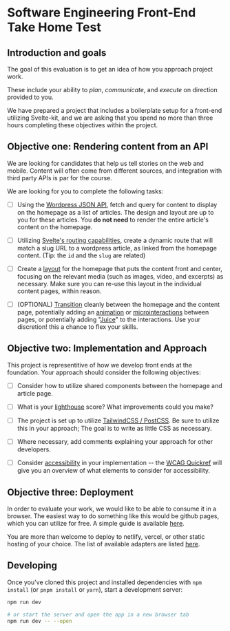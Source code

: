 
# Software Engineering Front-End Take Home Test

## Introduction and goals
The goal of this evaluation is to get an idea of how you approach project work. 

These include your ability to *plan*, *communicate*, and *execute* on direction provided to you. 

We have prepared a project that includes a boilerplate setup for a front-end utilizing Svelte-kit, and we are asking that you spend no more than three hours completing these objectives within the project. 

## Objective one: Rendering content from an API
We are looking for candidates that help us tell stories on the web and mobile. Content will often come from different sources, and integration with third party APIs is par for the course. 

We are looking for you to complete the following tasks: 

- [ ] Using the [Wordpress JSON API](https://www.obama.org/wp-json/wp/v2/updates), fetch and query for content to display on the homepage as a list of articles. The design and layout are up to you for these articles.  You **do not need** to render the entire article's content on the homepage.

- [ ] Utilizing [Svelte's routing capabilities](https://kit.svelte.dev/docs#routing), create a dynamic route that will match a slug URL to a wordpress article, as linked from the homepage content. (Tip: the `id` and the `slug` are related)

- [ ] Create a [layout](https://kit.svelte.dev/docs#layouts) for the homepage that puts the content front and center, focusing on the relevant media (such as images, video, and excerpts) as necessary.  Make sure you can re-use this layout in the individual content pages, within reason.

- [ ] (OPTIONAL) [Transition](https://svelte.dev/docs#svelte_transition) cleanly between the homepage and the content page, potentially adding an [animation](https://svelte.dev/docs#svelte_animate) or [microinteractions](https://www.youtube.com/watch?v=tPoRAL7Lm1M) between pages, or potentially adding "[Juice](https://www.youtube.com/watch?v=Fy0aCDmgnxg)" to the interactions. Use your discretion! this a chance to flex your skills. 

## Objective two: Implementation and Approach
This project is representitive of how we develop front ends at the foundation. Your approach should consider the following objectives: 

- [ ] Consider how to utilize shared components between the homepage and article page. 

- [ ] What is your [lighthouse](https://developers.google.com/web/tools/lighthouse/) score? What improvements could you make?

- [ ] The project is set up to utilize [TailwindCSS / PostCSS](https://tailwindcss.com/). Be sure to utilize this in your approach; The goal is to write as little CSS as necessary. 

- [ ] Where necessary, add comments explaining your approach for other developers.

- [ ] Consider [accessibility](https://svelte.dev/docs#Accessibility_warnings) in your implementation -- the [WCAG Quickref](https://www.w3.org/WAI/WCAG21/quickref/) will give you an overview of what elements to consider for accessibility. 

## Objective three: Deployment
In order to evaluate your work, we would like to be able to consume it in a browser.  The easiest way to do something like this would be github pages, which you can utilize for free.  A simple guide is available [here](https://svelteland.github.io/svelte-kit-blog-demo/deply-to-github/).

You are more than welcome to deploy to netlify, vercel, or other static hosting of your choice. The list of available adapters are listed [here](https://github.com/sveltejs/kit/tree/master/packages). 

## Developing

Once you've cloned this project and installed dependencies with `npm install` (or `pnpm install` or `yarn`), start a development server:

```bash
npm run dev

# or start the server and open the app in a new browser tab
npm run dev -- --open
```
